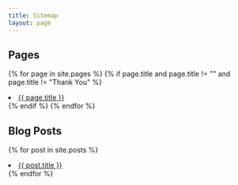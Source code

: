 ```yaml
---
title: Sitemap
layout: page
---
```


<!-- Sitemap -->
## Pages
{% for page in site.pages %}
  {% if page.title and page.title != "" and page.title != "Thank You" %}
  <li>
    <a href="{{ page.url | prepend: site.baseurl }}">{{ page.title }}</a>
  </li>
  {% endif %}
{% endfor %}

## Blog Posts
{% for post in site.posts %}
<li>
  <a href="{{ post.url | prepend: site.baseurl }}">{{ post.title }}</a>
</li>
{% endfor %}
